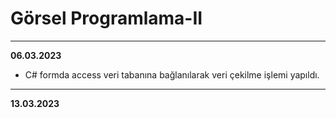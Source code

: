 # Görsel Programlama-II
--------------------------------------------------
**06.03.2023** 
- C# formda access veri tabanına bağlanılarak veri çekilme işlemi yapıldı.
--------------------------------------------------
**13.03.2023**